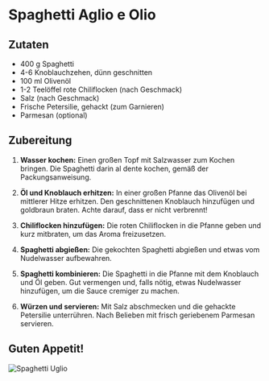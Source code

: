 # Spaghetti Aglio e Olio

## Zutaten

- 400 g Spaghetti
- 4-6 Knoblauchzehen, dünn geschnitten
- 100 ml Olivenöl
- 1-2 Teelöffel rote Chiliflocken (nach Geschmack)
- Salz (nach Geschmack)
- Frische Petersilie, gehackt (zum Garnieren)
- Parmesan (optional)

## Zubereitung

1. **Wasser kochen:** Einen großen Topf mit Salzwasser zum Kochen bringen. Die Spaghetti darin al dente kochen, gemäß der Packungsanweisung.

2. **Öl und Knoblauch erhitzen:** In einer großen Pfanne das Olivenöl bei mittlerer Hitze erhitzen. Den geschnittenen Knoblauch hinzufügen und goldbraun braten. Achte darauf, dass er nicht verbrennt!

3. **Chiliflocken hinzufügen:** Die roten Chiliflocken in die Pfanne geben und kurz mitbraten, um das Aroma freizusetzen.

4. **Spaghetti abgießen:** Die gekochten Spaghetti abgießen und etwas vom Nudelwasser aufbewahren.

5. **Spaghetti kombinieren:** Die Spaghetti in die Pfanne mit dem Knoblauch und Öl geben. Gut vermengen und, falls nötig, etwas Nudelwasser hinzufügen, um die Sauce cremiger zu machen.

6. **Würzen und servieren:** Mit Salz abschmecken und die gehackte Petersilie unterrühren. Nach Belieben mit frisch geriebenem Parmesan servieren.

## Guten Appetit!

![Spaghetti Uglio](https://www.bigmikes.de/media/1e/cb/96/1664727658/spaghetti-aglio-olio-e-peperoncino-rezept.jpg)

